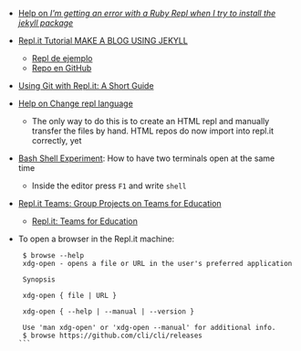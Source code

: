 * [Help on *I'm getting an error with a Ruby Repl when I try to install the jekyll package*](https://repl.it/talk/ask/Package-Installation-failing-on-SASSC/53457?order=new)
* [Repl.it Tutorial MAKE A BLOG USING JEKYLL](https://repl.it/talk/learn/GUIDE-MAKE-A-BLOG-USING-JEKYLL-POG-ALERT-KEK-HAHAYES-ENDORSED/59021)
  * [Repl de ejemplo](https://repl.it/@sourcerose/JekyllBlog#main.sh)
  * [Repo en GitHub](https://github.com/barryclark/jekyll-now.git)
* [Using Git with Repl.it: A Short Guide](https://repl.it/talk/learn/Using-Git-with-Replit-A-Short-Guide/13491)
* [Help on Change repl language](https://repl.it/talk/ask/Change-repl-language/24718)
  - The only way to do this is to create an HTML repl and manually transfer the files by hand. HTML repos do now import into repl.it correctly, yet
* [Bash Shell Experiment](https://blog.repl.it/shell): How to have two terminals open at the same time
  - Inside the editor press `F1` and write `shell`
* [Repl.it Teams: Group Projects on Teams for Education](https://blog.repl.it/group-projects-teams-education)
  - [Repl.it: Teams for Education](https://blog.repl.it/teams-for-education)
* To open a browser in the Repl.it machine:

   ````
    $ browse --help
    xdg-open - opens a file or URL in the user's preferred application

    Synopsis

    xdg-open { file | URL }

    xdg-open { --help | --manual | --version }

    Use 'man xdg-open' or 'xdg-open --manual' for additional info.
    $ browse https://github.com/cli/cli/releases
  ```